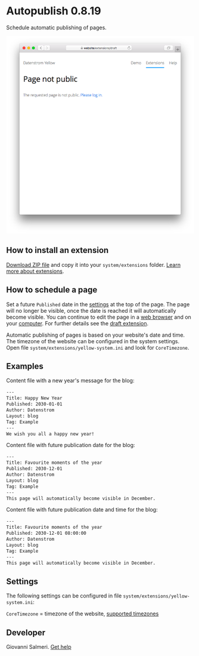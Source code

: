 # Autopublish 0.8.19

Schedule automatic publishing of pages.

<p align="center"><img src="autopublish-screenshot.png?raw=true" alt="Screenshot"></p>

## How to install an extension

[Download ZIP file](https://github.com/GiovanniSalmeri/yellow-autopublish/archive/main.zip) and copy it into your `system/extensions` folder. [Learn more about extensions](https://github.com/annaesvensson/yellow-update).

## How to schedule a page

Set a future `Published` date in the [settings](https://github.com/annaesvensson/yellow-core#settings) at the top of the page. The page will no longer be visible, once the date is reached it will automatically become visible. You can continue to edit the page in a [web browser](https://github.com/annaesvensson/yellow-edit) and on your [computer](https://github.com/annaesvensson/yellow-core). For further details see the [draft extension](https://github.com/annaesvensson/yellow-draft).

Automatic publishing of pages is based on your website's date and time. The timezone of the website can be configured in the system settings. Open file `system/extensions/yellow-system.ini` and look for `CoreTimezone`.

## Examples

Content file with a new year's message for the blog:

    ---
    Title: Happy New Year
    Published: 2030-01-01
    Author: Datenstrom
    Layout: blog
    Tag: Example
    ---
    We wish you all a happy new year!

Content file with future publication date for the blog:

    ---
    Title: Favourite moments of the year
    Published: 2030-12-01
    Author: Datenstrom
    Layout: blog
    Tag: Example
    ---
    This page will automatically become visible in December.


Content file with future publication date and time for the blog:

    ---
    Title: Favourite moments of the year
    Published: 2030-12-01 08:00:00
    Author: Datenstrom
    Layout: blog
    Tag: Example
    ---
    This page will automatically become visible in December.

## Settings

The following settings can be configured in file `system/extensions/yellow-system.ini`:

`CoreTimezone` = timezone of the website, [supported timezones](https://www.php.net/manual/en/timezones.php)  

## Developer

Giovanni Salmeri. [Get help](https://datenstrom.se/yellow/help/)
